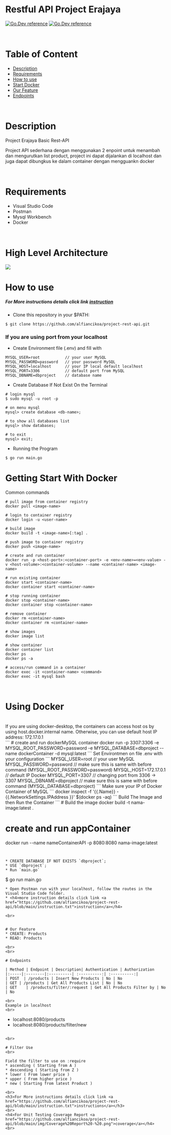 # Restful API Project Erajaya

[![Go.Dev reference](https://img.shields.io/badge/gorm-reference-blue?logo=go&logoColor=blue)](https://pkg.go.dev/gorm.io/gorm?tab=doc)
[![Go.Dev reference](https://img.shields.io/badge/echo-reference-blue?logo=go&logoColor=blue)](https://github.com/labstack/echo)

<br>

# Table of Content

- [Description](#description)
- [Requirements](#Requirements)
- [How to use](#how-to-use)
- [Start Docker](#Getting-Start-With-Docker)
- [Our Feature](#Our-Feature)
- [Endpoints](#endpoints)

<br>


# Description

Project Erajaya Basic Rest-API
<br>
<p>Project API sederhana dengan menggunakan 2 enpoint untuk menambah dan mengurutkan list product, project ini dapat dijalankan di localhost
dan juga dapat dibungkus ke dalam container dengan mengguankn docker</p>

<br>


# Requirements

* Visual Studio Code
* Postman
* Mysql Workbench
* Docker


<br>

# High Level Architecture
<img src="https://github.com/alfiancikoa/project-rest-api/blob/main/img/HLA.jpg">

# How to use
<h5>For More instructions details click link <a href="https://github.com/alfiancikoa/project-rest-api/blob/main/instruction.txt">instruction</a></h5>

- Clone this repository in your $PATH:
```
$ git clone https://github.com/alfiancikoa/project-rest-api.git
```
<h3>If you are using port from your localhost</h3>

- Create Environment file (.env) and fill with
  
```
MYSQL_USER=root           // your user MySQL 
MYSQL_PASSWORD=password   // your password MySQL
MYSQL_HOST=localhost      // your IP local default localhost
MYSQL_PORT=3306           // default port from MySQL
MYSQL_DBNAME=dbproject    // database name
```

- Create Database If Not Exist On the Terminal


```
# login mysql
$ sudo mysql -u root -p

# on menu mysql
mysql> create database <db-name>;

# to show all databases list
mysql> show databases;

# to exit
mysql> exit;
```
- Running the Program
```
$ go run main.go
```
# Getting Start With Docker

Common commands
```
# pull image from container registry
docker pull <image-name>

# login to container registry
docker login -u <user-name>

# build image
docker build -t <image-name>[:tag] .

# push image to container registry
docker push <image-name>

# create and run container
docker run -p <host-port>:<container-port> -e <env-name>=<env-value> -v <host-volume>:<container-volume> --name <container-name> <image-name>

# run existing container
docker start <container-name>
docker container start <container-name>

# stop running container
docker stop <container-name>
docker container stop <container-name>

# remove container
docker rm <container-name>
docker container rm <container-name>

# show images
docker image list

# show container
docker container list
docker ps
docker ps -a

# access/run command in a container
docker exec -it <container-name> <command>
docker exec -it mysql bash
```
<br>

# Using Docker

<br>
If you are using docker-desktop, the containers can access host os by using host.docker.internal name.
Otherwise, you can use default host IP address: 172.17.0.1
<br>
```
# create and run dockerMySQL container
docker run -p 3307:3306 -e MYSQL_ROOT_PASSWORD=password -e MYSQL_DATABASE=dbproject --name dockerContainer -d mysql:latest
```
Set Environtmen on file .env with your configuration
```
MYSQL_USER=root           // your user MySQL 
MYSQL_PASSWORD=password   // make sure this is same with before command (MYSQL_ROOT_PASSWORD=password)
MYSQL_HOST=172.17.0.1     // default IP Docker
MYSQL_PORT=3307           // changing port from 3306 -> 3307
MYSQL_DBNAME=dbproject    // make sure this is same with before command (MYSQL_DATABASE=dbproject)
```
Make sure your IP of Docker Container of MySQL
```
docker inspect -f '{{.Name}} - {{.NetworkSettings.IPAddress }}' $(docker ps -aq)
```
Build The Image and then Run the Container
```
# Build the image
docker build -t nama-image:latest .

# create and run appContainer
docker run --name nameContainerAPI -p 8080:8080 nama-image:latest
```


* CREATE DATABASE IF NOT EXISTS `dbproject`;
* USE `dbproject`;
* Run `main.go`
```
$ go run main.go
```
* Open Postman run with your localhost, follow the routes in the Visual Studio Code folder.
* <h4>more instruction details click link <a href="https://github.com/alfiancikoa/project-rest-api/blob/main/instruction.txt">instruction</a></h4>

<br>


# Our Feature
* CREATE: Products
* READ: Products

<br>
<br>

# Endpoints

| Method | Endpoint | Description| Authentication | Authorization
|:-----|:--------|:----------| :----------:| :----------:|
| POST  | /products | Insert New Products | No | No
| GET | /products | Get All Products List | No | No
| GET    | /products/filter/:request | Get All Products Filter by | No | No

<br>
Example in localhost
<br>

```
- localhost:8080/products
- localhost:8080/products/filter/new
```

<br>

# Filter Use
<br>

Field the filter to use on :require
* ascending ( Starting from A )
* descending ( Starting from Z )
* lower ( From lower price )
* upper ( From higher price )
* new ( Starting from latest Product )

<br>
<h3>For More instructions details click link <a href="https://github.com/alfiancikoa/project-rest-api/blob/main/instruction.txt">instructions</a></h3>
<br>
<h4>For Unit Testing Coverage Report <a href="https://github.com/alfiancikoa/project-rest-api/blob/main/img/Coverage%20Report%20-%20.png">coverage</a></h4>
<br>
